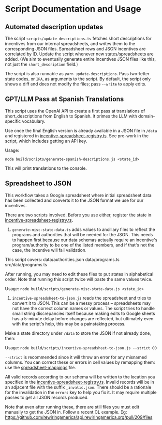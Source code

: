 # Script Documentation and Usage

## Automated description updates

The script `scripts/update-descriptions.ts` fetches short descriptions for incentives from our internal spreadsheets, and writes them to the corresponding JSON files. Spreadsheet rows and JSON incentives are correlated by ID. Update the script whenever new states/spreadsheets are added. (We aim to eventually generate entire incentives JSON files like this, not just the `short_description` field.)

The script is also runnable as `yarn update-descriptions`. Pass two-letter state codes, or `IRA`, as arguments to the script. By default, the script only shows a diff and does not modify the files; pass `--write` to apply edits.

## GPT/LLM Pass at Spanish Translations

This script uses the OpenAI API to create a first pass at translations of short_descriptions from English to Spanish. It primes the LLM with domain-specific vocabulary.

Use once the final English version is already available in a JSON file in `/data` and registered in [incentive-spreadsheet-registry.ts](incentive-spreadsheet-registry.ts). See pre-work in the script, which includes getting an API key.

Usage:

```
node build/scripts/generate-spanish-descriptions.js <state_id>
```

This will print translations to the console.

## Spreadsheet to JSON

This workflow takes a Google spreadsheet where initial spreadsheet data has been collected and converts it to the JSON format we use for our incentives.

There are two scripts involved. Before you use either, register the state in [incentive-spreadsheet-registry.ts](incentive-spreadsheet-registry.ts).

1. `generate-misc-state-data.ts` adds values to ancillary files to reflect the programs and authorities that will be needed for the JSON. This needs to happen first because our data schemas actually require an incentive's program/authority to be one of the listed members, and if that's not the case, the incentive will fail validation.

This script covers:
data/authorities.json
data/programs.ts
src/data/programs.ts

After running, you may need to edit these files to put states in alphabetical order. Note that running this script twice will paste the same values twice.

Usage:
`node build/scripts/generate-misc-state-data.js <state_id>`

1. `incentive-spreadsheet-to-json.js` reads the spreadsheet and tries to convert it to JSON. This can be a messy process – spreadsheets may not have the correct column names or values. The script tries to handle small string discrepancies itself because making edits to Google sheets has a 5-minute delay before changes are reflected, but ultimately even with the script's help, this may be a painstaking process.

Make a state directory under `/data` to store the JSON if not already done, then:

Usage:
`node build/scripts/incentive-spreadsheet-to-json.js --strict CO`

`--strict` is recommended since it will throw an error for any misnamed columns. You can correct these or errors in cell values by remapping them: use the [spreadsheet-mappings](lib/spreadsheet-mappings.ts) file.

All valid records according to our schema will be written to the location you specified in the [incentive-spreadsheet-registry.ts](incentive-spreadsheet-registry.ts). Invalid records will be in an adjacent file with the suffix `_invalid.json`. There should be a rationale for the invalidation in the `errors` key to help you fix it. It may require multiple passes to get all JSON records produced.

Note that even after running these, there are still files you must edit manually to get the JSON in. Follow a recent CL example.
Eg: https://github.com/rewiringamerica/api.rewiringamerica.org/pull/209/files
